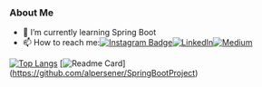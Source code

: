 ### About Me


- 🌱 I’m currently learning Spring Boot
- 📫 How to reach me:[![Instagram Badge](https://img.shields.io/badge/-Instagram-C13584?style=flat-quare&labelColor=C13584&logo=instagram&logoColor=white&link=link)](https://www.instagram.com/alper.senerr/)[![LinkedIn](https://img.shields.io/badge/LinkedIn-Profil-blue)](https://www.linkedin.com/in/alpersener/)[![Medium](https://img.shields.io/badge/Medium-12100E?style=for-the-badge&logo=medium&logoColor=white)](https://medium.com/@alpersener)

  

[![Top Langs](https://github-readme-stats.vercel.app/api/top-langs/?username=alpersener)](https://github.com/anuraghazra/github-readme-stats)
[![Readme Card](https://github-readme-stats.vercel.app/api/pin/?username=alpersener&repo=SpringBootProject)]
(https://github.com/alpersener/SpringBootProject)

